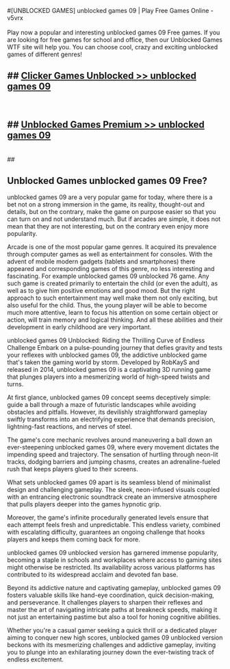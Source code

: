 #[UNBLOCKED GAMES] unblocked games 09 | Play Free Games Online - v5vrx <br>
<br>
Play now a popular and interesting unblocked games 09 Free games. If you are looking for free games for school and office, then our Unblocked Games WTF site will help you. You can choose cool, crazy and exciting unblocked games of different genres!


## ##  [Clicker Games Unblocked >> unblocked games 09](http://freeplayer.one?title=unblocked_games_09&ref=22)
  <br>

##  ## [Unblocked Games Premium >> unblocked games 09](http://freeplayer.one?title=unblocked_games_09&ref=22)
  <br>
  ##



## Unblocked Games unblocked games 09 Free?

unblocked games 09 are a very popular game for today, where there is a bet not on a strong immersion in the game, its reality, thought-out and details, but on the contrary, make the game on purpose easier so that you can turn on and not understand much. But if arcades are simple, it does not mean that they are not interesting, but on the contrary even enjoy more popularity.

Arcade is one of the most popular game genres. It acquired its prevalence through computer games as well as entertainment for consoles. With the advent of mobile modern gadgets (tablets and smartphones) there appeared and corresponding games of this genre, no less interesting and fascinating. For example unblocked games 09 unblocked 76 game. Any such game is created primarily to entertain the child (or even the adult), as well as to give him positive emotions and good mood. But the right approach to such entertainment may well make them not only exciting, but also useful for the child. Thus, the young player will be able to become much more attentive, learn to focus his attention on some certain object or action, will train memory and logical thinking. And all these abilities and their development in early childhood are very important.

unblocked games 09 Unblocked: Riding the Thrilling Curve of Endless Challenge
Embark on a pulse-pounding journey that defies gravity and tests your reflexes with unblocked games 09, the addictive unblocked game that's taken the gaming world by storm. Developed by RobKayS and released in 2014, unblocked games 09 is a captivating 3D running game that plunges players into a mesmerizing world of high-speed twists and turns.

At first glance, unblocked games 09 concept seems deceptively simple: guide a ball through a maze of futuristic landscapes while avoiding obstacles and pitfalls. However, its devilishly straightforward gameplay swiftly transforms into an electrifying experience that demands precision, lightning-fast reactions, and nerves of steel.

The game's core mechanic revolves around maneuvering a ball down an ever-steepening unblocked games 09, where every movement dictates the impending speed and trajectory. The sensation of hurtling through neon-lit tracks, dodging barriers and jumping chasms, creates an adrenaline-fueled rush that keeps players glued to their screens.

What sets unblocked games 09 apart is its seamless blend of minimalist design and challenging gameplay. The sleek, neon-infused visuals coupled with an entrancing electronic soundtrack create an immersive atmosphere that pulls players deeper into the games hypnotic grip.

Moreover, the game's infinite procedurally generated levels ensure that each attempt feels fresh and unpredictable. This endless variety, combined with escalating difficulty, guarantees an ongoing challenge that hooks players and keeps them coming back for more.

unblocked games 09 unblocked version has garnered immense popularity, becoming a staple in schools and workplaces where access to gaming sites might otherwise be restricted. Its availability across various platforms has contributed to its widespread acclaim and devoted fan base.

Beyond its addictive nature and captivating gameplay, unblocked games 09 fosters valuable skills like hand-eye coordination, quick decision-making, and perseverance. It challenges players to sharpen their reflexes and master the art of navigating intricate paths at breakneck speeds, making it not just an entertaining pastime but also a tool for honing cognitive abilities.

Whether you're a casual gamer seeking a quick thrill or a dedicated player aiming to conquer new high scores, unblocked games 09 unblocked version beckons with its mesmerizing challenges and addictive gameplay, inviting you to plunge into an exhilarating journey down the ever-twisting track of endless excitement.